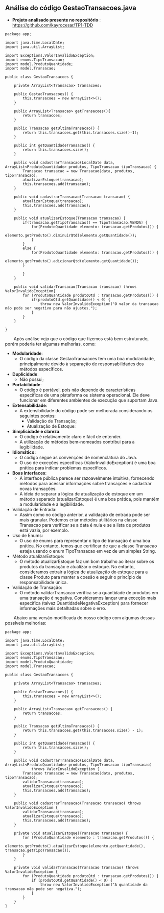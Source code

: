 ## Análise do código GestaoTransacoes.java

-  **Projeto analisado presente no repositório** : https://github.com/kayrocesar/TP1-TDD

```
package app;

import java.time.LocalDate;
import java.util.ArrayList;

import Exceptions.ValorInvalidoException;
import enums.TipoTransacao;
import model.ProdutoQuantidade;
import model.Transacao;

public class GestaoTransacoes {
	
	private ArrayList<Transacao> transacoes; 
	
	public GestaoTransacoes() {
		this.transacoes = new ArrayList<>(); 
	}
	
	public ArrayList<Transacao> getTransacoes(){
		return transacoes; 	
	}
	
	public Transacao getUltimaTransacao() {
		return this.transacoes.get(this.transacoes.size()-1); 
	}
	
    public int getQuantidadeTransacao() {
		return this.transacoes.size(); 
    }

    public void cadastrarTransacao(LocalDate data, ArrayList<ProdutoQuantidade> produtos, TipoTransacao tipoTransacao) {
    	Transacao transacao = new Transacao(data, produtos, tipoTransacao); 
    	atualizarEstoque(transacao); 
    	this.transacoes.add(transacao); 
    }
    
    public void cadastrarTransacao(Transacao transacao) {
    	atualizarEstoque(transacao);
    	this.transacoes.add(transacao);
    }
   
    public void atualizarEstoque(Transacao transacao) {
    	if(transacao.getTipoTransacao() == TipoTransacao.VENDA) {
	    	for(ProdutoQuantidade elemento: transacao.getProdutos()) {
	    		elemento.getProduto().diminuirQtd(elemento.getQuantidade());
	    	}
    	}
    	else {
	    	for(ProdutoQuantidade elemento: transacao.getProdutos()) {
	    		elemento.getProduto().adicionarQtd(elemento.getQuantidade());
    	}
    
    	}
    }
    
    public void validarTransacao(Transacao transacao) throws ValorInvalidoException{
    	for (ProdutoQuantidade produtoQtd : transacao.getProdutos()) {
			if(produtoQtd.getQuantidade() < 0) {
				throw new ValorInvalidoException("O valor da transacao não pode ser negativo para não ajustes.");
			}    			
		}
    }
    
}
```

&emsp;&emsp;Após análise vejo que o código que fizemos está bem estruturado, porém poderia ter algumas melhorias, como:

- **Modularidade**:
	- O código da classe GestaoTransacoes tem uma boa modularidade, principalmente devido à separação de responsabilidades dos métodos específicos.
- **Duplicidade**:
	- Não possui;
- **Portabilidade**:
	- O código é portável, pois não depende de características específicas de uma plataforma ou sistema operacional. Ele deve funcionar em diferentes ambientes de execução que suportam Java.
- **Extensabilidade**:
	- A extensibilidade do código pode ser melhorada considerando os seguintes pontos:
		- Validação de Transação;
		- Atualização de Estoque:
- **Simplicidade e clareza**:
  	- O código é relativamente claro e fácil de entender.
	- A utilização de métodos bem-nomeados contribui para a legibilidade.
 -  **Idiomático:**
   	- O código segue as convenções de nomenclatura do Java.
	- O uso de exceções específicas (ValorInvalidoException) é uma boa prática para indicar problemas específicos.
- **Boas Interfaces:**
  	- A interface pública parece ser razoavelmente intuitiva, fornecendo métodos para acessar informações sobre transações e cadastrar novas transações.
	- A ideia de separar a lógica de atualização de estoque em um método separado (atualizarEstoque) é uma boa prática, pois mantém a modularidade e a legibilidade.
- Validação de Entrada:
    - Assim como no código anterior, a validação de entrada pode ser mais granular. Podemos criar métodos utilitários na classe Transacao para verificar se a data é nula e se a lista de produtos está vazia, por exemplo.
- Uso de Enums:
    - O uso de enums para representar o tipo de transação é uma boa prática. No entanto, temos que certificar de que a classe Transacao esteja usando o enum TipoTransacao em vez de um simples String.
- Método atualizarEstoque:
    - O método atualizarEstoque faz um bom trabalho ao iterar sobre os produtos da transação e atualizar o estoque. No entanto, consideramos extrair a lógica de atualização do estoque para a classe Produto para manter a coesão e seguir o princípio de responsabilidade única.
- Validação de Transação:
    - O método validarTransacao verifica se a quantidade de produtos em uma transação é negativa. Consideramos lançar uma exceção mais específica (talvez QuantidadeNegativaException) para fornecer informações mais detalhadas sobre o erro.

&emsp;&emsp;Abaixo uma versão modificada do nosso código com algumas dessas possíveis melhorias:

```
package app;

import java.time.LocalDate;
import java.util.ArrayList;

import Exceptions.ValorInvalidoException;
import enums.TipoTransacao;
import model.ProdutoQuantidade;
import model.Transacao;

public class GestaoTransacoes {

    private ArrayList<Transacao> transacoes;

    public GestaoTransacoes() {
        this.transacoes = new ArrayList<>();
    }

    public ArrayList<Transacao> getTransacoes() {
        return transacoes;
    }

    public Transacao getUltimaTransacao() {
        return this.transacoes.get(this.transacoes.size() - 1);
    }

    public int getQuantidadeTransacao() {
        return this.transacoes.size();
    }

    public void cadastrarTransacao(LocalDate data, ArrayList<ProdutoQuantidade> produtos, TipoTransacao tipoTransacao)
            throws ValorInvalidoException {
        Transacao transacao = new Transacao(data, produtos, tipoTransacao);
        validarTransacao(transacao);
        atualizarEstoque(transacao);
        this.transacoes.add(transacao);
    }

    public void cadastrarTransacao(Transacao transacao) throws ValorInvalidoException {
        validarTransacao(transacao);
        atualizarEstoque(transacao);
        this.transacoes.add(transacao);
    }

    private void atualizarEstoque(Transacao transacao) {
        for (ProdutoQuantidade elemento : transacao.getProdutos()) {
            elemento.getProduto().atualizarEstoque(elemento.getQuantidade(), transacao.getTipoTransacao());
        }
    }

    private void validarTransacao(Transacao transacao) throws ValorInvalidoException {
        for (ProdutoQuantidade produtoQtd : transacao.getProdutos()) {
            if (produtoQtd.getQuantidade() < 0) {
                throw new ValorInvalidoException("A quantidade da transacao não pode ser negativa.");
            }
        }
    }
}
```
